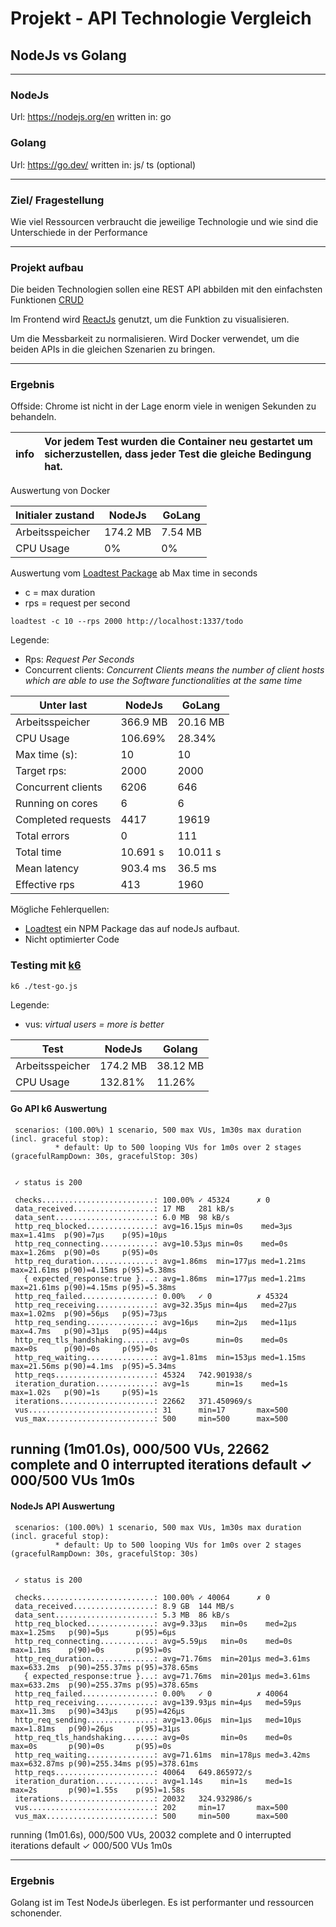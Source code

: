 # Projekt - API Technologie Vergleich 
## NodeJs vs Golang

--- 

### NodeJs
Url: https://nodejs.org/en
written in: go
### Golang
Url: https://go.dev/
written in: js/ ts (optional)

---

### Ziel/ Fragestellung
Wie viel Ressourcen verbraucht die jeweilige Technologie und wie sind die Unterschiede in der Performance

---
### Projekt aufbau
Die beiden Technologien sollen eine REST API abbilden mit den einfachsten Funktionen [CRUD](https://datascientest.com/de/crud-definition-funktionsweise)

Im Frontend wird [ReactJs](https://react.dev/) genutzt, um die Funktion zu visualisieren.

Um die Messbarkeit zu normalisieren. Wird Docker verwendet, um die beiden APIs in die gleichen Szenarien zu bringen.

---

### Ergebnis

Offside:
Chrome ist nicht in der Lage enorm viele in wenigen Sekunden zu behandeln.

| info | Vor jedem Test wurden die Container neu gestartet um sicherzustellen, dass jeder Test die gleiche Bedingung hat.  |
|------|:------------------------------------------------------------------------------------------------------------------|

Auswertung von Docker

| Initialer zustand   | NodeJs   | GoLang  |
|---------------------|----------|---------|
| Arbeitsspeicher     | 174.2 MB | 7.54 MB |
| CPU Usage           | 0%       | 0%      |

Auswertung vom [Loadtest Package](https://www.npmjs.com/package/loadtest) ab Max time in seconds

- c = max duration
- rps = request per second

```shell
loadtest -c 10 --rps 2000 http://localhost:1337/todo
```

Legende:
- Rps: *Request Per Seconds*
- Concurrent clients: *Concurrent Clients means the number of client hosts which are able to use the Software functionalities at the same time*

| Unter last          | NodeJs   | GoLang   |
|---------------------|----------|----------|
| Arbeitsspeicher     | 366.9 MB | 20.16 MB |
| CPU Usage           | 106.69%  | 28.34%   |
| Max time (s):       | 10       | 10       |
| Target rps:         | 2000     | 2000     |
| Concurrent clients  | 6206     | 646      |
| Running on cores    | 6        | 6        |
| Completed requests  | 4417     | 19619    |
| Total errors        | 0        | 111      |
| Total time          | 10.691 s | 10.011 s |
| Mean latency        | 903.4 ms | 36.5 ms  |
| Effective rps       | 413      | 1960     |

Mögliche Fehlerquellen:

- [Loadtest](https://www.npmjs.com/package/loadtest) ein NPM Package das auf nodeJs aufbaut.
- Nicht optimierter Code

### Testing mit [k6](https://k6.io/docs/)

```shell
k6 ./test-go.js
```

Legende:
- vus: *virtual users = more is better*

| Test                | NodeJs   | Golang   |
|---------------------|----------|----------|
| Arbeitsspeicher     | 174.2 MB | 38.12 MB |
| CPU Usage           | 132.81%  | 11.26%   |

#### Go API k6 Auswertung

     scenarios: (100.00%) 1 scenario, 500 max VUs, 1m30s max duration (incl. graceful stop):
              * default: Up to 500 looping VUs for 1m0s over 2 stages (gracefulRampDown: 30s, gracefulStop: 30s)


     ✓ status is 200

     checks.........................: 100.00% ✓ 45324      ✗ 0    
     data_received..................: 17 MB   281 kB/s
     data_sent......................: 6.0 MB  98 kB/s
     http_req_blocked...............: avg=16.15µs min=0s    med=3µs    max=1.41ms  p(90)=7µs    p(95)=10µs  
     http_req_connecting............: avg=10.53µs min=0s    med=0s     max=1.26ms  p(90)=0s     p(95)=0s    
     http_req_duration..............: avg=1.86ms  min=177µs med=1.21ms max=21.61ms p(90)=4.15ms p(95)=5.38ms
       { expected_response:true }...: avg=1.86ms  min=177µs med=1.21ms max=21.61ms p(90)=4.15ms p(95)=5.38ms
     http_req_failed................: 0.00%   ✓ 0          ✗ 45324
     http_req_receiving.............: avg=32.35µs min=4µs   med=27µs   max=1.02ms  p(90)=56µs   p(95)=73µs  
     http_req_sending...............: avg=16µs    min=2µs   med=11µs   max=4.7ms   p(90)=31µs   p(95)=44µs  
     http_req_tls_handshaking.......: avg=0s      min=0s    med=0s     max=0s      p(90)=0s     p(95)=0s    
     http_req_waiting...............: avg=1.81ms  min=153µs med=1.15ms max=21.56ms p(90)=4.1ms  p(95)=5.34ms
     http_reqs......................: 45324   742.901938/s
     iteration_duration.............: avg=1s      min=1s    med=1s     max=1.02s   p(90)=1s     p(95)=1s    
     iterations.....................: 22662   371.450969/s
     vus............................: 31      min=17       max=500
     vus_max........................: 500     min=500      max=500


running (1m01.0s), 000/500 VUs, 22662 complete and 0 interrupted iterations
default ✓ 000/500 VUs  1m0s
---
#### NodeJs API Auswertung

     scenarios: (100.00%) 1 scenario, 500 max VUs, 1m30s max duration (incl. graceful stop):
              * default: Up to 500 looping VUs for 1m0s over 2 stages (gracefulRampDown: 30s, gracefulStop: 30s)


     ✓ status is 200

     checks.........................: 100.00% ✓ 40064      ✗ 0    
     data_received..................: 8.9 GB  144 MB/s
     data_sent......................: 5.3 MB  86 kB/s
     http_req_blocked...............: avg=9.33µs   min=0s    med=2µs    max=1.25ms   p(90)=5µs      p(95)=6µs     
     http_req_connecting............: avg=5.59µs   min=0s    med=0s     max=1.1ms    p(90)=0s       p(95)=0s      
     http_req_duration..............: avg=71.76ms  min=201µs med=3.61ms max=633.2ms  p(90)=255.37ms p(95)=378.65ms
       { expected_response:true }...: avg=71.76ms  min=201µs med=3.61ms max=633.2ms  p(90)=255.37ms p(95)=378.65ms
     http_req_failed................: 0.00%   ✓ 0          ✗ 40064
     http_req_receiving.............: avg=139.93µs min=4µs   med=59µs   max=11.3ms   p(90)=343µs    p(95)=426µs   
     http_req_sending...............: avg=13.06µs  min=1µs   med=10µs   max=1.81ms   p(90)=26µs     p(95)=31µs    
     http_req_tls_handshaking.......: avg=0s       min=0s    med=0s     max=0s       p(90)=0s       p(95)=0s      
     http_req_waiting...............: avg=71.61ms  min=178µs med=3.42ms max=632.87ms p(90)=255.34ms p(95)=378.61ms
     http_reqs......................: 40064   649.865972/s
     iteration_duration.............: avg=1.14s    min=1s    med=1s     max=2s       p(90)=1.55s    p(95)=1.58s   
     iterations.....................: 20032   324.932986/s
     vus............................: 202     min=17       max=500
     vus_max........................: 500     min=500      max=500


running (1m01.6s), 000/500 VUs, 20032 complete and 0 interrupted iterations
default ✓ 000/500 VUs  1m0s

---

### Ergebnis

Golang ist im Test NodeJs überlegen. Es ist performanter und ressourcen schonender. 